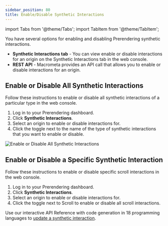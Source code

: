 ```yaml
---
sidebar_position: 80
title: Enable/Disable Synthetic Interactions
---
```

import Tabs from '@theme/Tabs';
import TabItem from '@theme/TabItem';

You have several options for enabling and disabling Prerendering synthetic interactions.

- **Synthetic Interactions tab** - You can view enable or disable interactions for an origin on the Synthetic Interactions tab in the web console.
- **REST API** - Macrometa provides an API call that allows you to enable or disable interactions for an origin.

## Enable or Disable All Synthetic Interactions

Follow these instructions to enable or disable all synthetic interactions of a particular type in the web console.

1. Log in to your Prerendering dashboard.
2. Click **Synthetic Interactions**.
3. Select an origin to enable or disable interactions for.
4. Click the toggle next to the name of the type of synthetic interactions that you want to enable or disable.

![Enable or Disable All Synthetic Interactions](/img/prerendering/enable-disable-all-synthetic-interactions.png)

## Enable or Disable a Specific Synthetic Interaction

<Tabs groupId="operating-systems2">
<TabItem value="console" label="Web Console">

Follow these instructions to enable or disable specific scroll interactions in the web console.

1. Log in to your Prerendering dashboard.
2. Click **Synthetic Interactions**.
3. Select an origin to enable or disable interactions for.
4. Click the toggle next to Scroll to enable or disable all scroll interactions.

</TabItem>
<TabItem value="api" label="REST API">

Use our interactive API Reference with code generation in 18 programming languages to [update a synthetic interaction](https://www.macrometa.com/docs/apiPrerendering#/paths/api-prerender-v1-origins-origin--interactions--type/patch).

</TabItem>
</Tabs>

